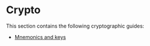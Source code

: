 # Crypto

This section contains the following cryptographic guides:

* [Mnemonics and keys](mnemonics_and_keys.md)

